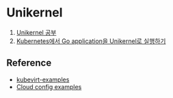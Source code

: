 # Unikernel

1. [Unikernel 공부](https://chaaaaewoncode.tistory.com/41)
2. [Kubernetes에서 Go application을 Unikernel로 실행하기](https://chaaaaewoncode.tistory.com/42)


## Reference
- [kubevirt-examples](https://github.com/mjschmidt/kubevirt-examples)
- [Cloud config examples](https://cloudinit.readthedocs.io/en/latest/topics/examples.html)

